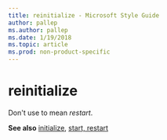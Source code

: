 ```yaml
---
title: reinitialize - Microsoft Style Guide
author: pallep
ms.author: pallep
ms.date: 1/19/2018
ms.topic: article
ms.prod: non-product-specific
---
```


# reinitialize

Don't use to mean *restart*. 

**See also** [initialize](/style-guide/a-z-word-list-term-collections/i/initialize), [start, restart](/style-guide/a-z-word-list-term-collections/s/start-restart)
